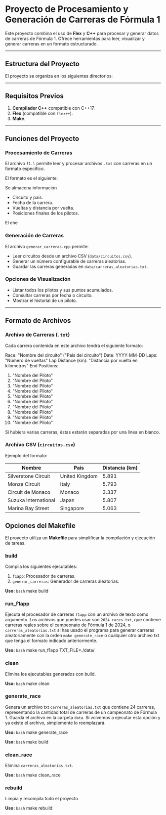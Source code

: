 # **Proyecto de Procesamiento y Generación de Carreras de Fórmula 1**

Este proyecto combina el uso de **Flex** y **C++** para procesar y generar datos de carreras de Fórmula 1. Ofrece herramientas para leer, visualizar y generar carreras en un formato estructurado.

---

## **Estructura del Proyecto**

El proyecto se organiza en los siguientes directorios:


---

## **Requisitos Previos**

1. **Compilador C++** compatible con C++17.
2. **Flex** (compatible con `flex++`).
3. **Make**.

---

## **Funciones del Proyecto**

### **Procesamiento de Carreras**
El archivo `f1.l` permite leer y procesar archivos `.txt` con carreras en un formato específico.

El formato es el siguiente:

Se almacena información
- Circuito y país.
- Fecha de la carrera.
- Vueltas y distancia por vuelta.
- Posiciones finales de los pilotos.

El ehe

### **Generación de Carreras**
El archivo `generar_carreras.cpp` permite:
- Leer circuitos desde un archivo CSV (`data/circuitos.csv`).
- Generar un número configurable de carreras aleatorias.
- Guardar las carreras generadas en `data/carreras_aleatorias.txt`.

### **Opciones de Visualización**
- Listar todos los pilotos y sus puntos acumulados.
- Consultar carreras por fecha o circuito.
- Mostrar el historial de un piloto.

---

## **Formato de Archivos**

### **Archivo de Carreras (`.txt`)**

Cada carrera contenida en este archivo tendrá el siguiente formato:

Race: "Nombre del circuito" ("País del circuito")
Date: YYYY-MM-DD
Laps: "Número de vueltas"
Lap Distance (km): "Distancia por vuelta en kilómetros"
End Positions:
1. "Nombre del Piloto"
2. "Nombre del Piloto"
3. "Nombre del Piloto"
4. "Nombre del Piloto"
5. "Nombre del Piloto"
6. "Nombre del Piloto"
7. "Nombre del Piloto"
8. "Nombre del Piloto"
9. "Nombre del Piloto"
10. "Nombre del Piloto"

Si hubiera varias carreras, éstas estarán separadas por una línea en blanco.

### **Archivo CSV (`circuitos.csv`)**
Ejemplo del formato:

| **Nombre**            | **País**             | **Distancia (km)** |
|-----------------------|----------------------|--------------------|
| Silverstone Circuit   | United Kingdom       | 5.891              |
| Monza Circuit         | Italy                | 5.793              |
| Circuit de Monaco     | Monaco               | 3.337              |
| Suzuka International  | Japan                | 5.807              |
| Marina Bay Street     | Singapore            | 5.063              |

## **Opciones del Makefile**

El proyecto utiliza un **Makefile** para simplificar la compilación y ejecución de tareas.

### **build**
Compila los siguientes ejecutables:
1. `f1app`: Procesador de carreras.
2. `generar_carreras`: Generador de carreras aleatorias.

**Uso:**
```bash```
make build

### **run_f1app**
Ejecuta el procesador de carreras `f1app` con un archivo de texto como argumento. Los archivos que puedes usar son `2024_races.txt`, que contiene carreras reales sobre el campeonato de Fórmula 1 de 2024, o `carreras_aleatorias.txt` si has usado el programa para generar carreras aleatoriamente con la orden `make generate_race` o cualquier otro archivo txt que tenga el formato indicado anteriormente.

**Uso:**
```bash```
make run_f1app TXT_FILE=./data/<archivo>

### **clean**
Elimina los ejecutables generados con build.

**Uso:**
```bash```
make clean

### **generate_race**
Genera un archivo txt `carreras_aleatorias.txt` que contiene 24 carreras, representando la cantidad total de carreras de un campeonato de Fórmula 1. Guarda el archivo en la carpeta `data`. Si volvemos a ejecutar esta opción y ya existe el archivo, simplemente lo reemplazará.

**Uso:**
```bash```
make generate_race

**Uso:**
```bash```
make build

### **clean_race**
Elimina `carreras_aleatorias.txt`.

**Uso:**
```bash```
make clean_race

### **rebuild**
Limpia y recompila todo el proyecto

**Uso:**
```bash```
make rebuild
